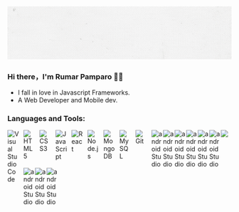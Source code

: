 <p align="center">
  <img alig src="https://github.com/CODEX-17/CODEX-17/blob/main/Rumar%20C.%20Pamparo%20(3).gif" />
</p>

### Hi there，I'm Rumar Pamparo 🙋‍♂️

- I fall in love in Javascript Frameworks.
- A Web Developer and Mobile dev.

### Languages and Tools:

<img align="left" alt="Visual Studio Code" width="26px" src="https://cdn.jsdelivr.net/gh/devicons/devicon/icons/vscode/vscode-original.svg" style="padding-right:10px;" />
<img align="left" alt="HTML5" width="26px" src="https://cdn.jsdelivr.net/gh/devicons/devicon/icons/html5/html5-original.svg" style="padding-right:10px;" />
<img align="left" alt="CSS3" width="26px" src="https://cdn.jsdelivr.net/gh/devicons/devicon/icons/css3/css3-original.svg" style="padding-right:10px;" />
<img align="left" alt="JavaScript" width="26px" src="https://cdn.jsdelivr.net/gh/devicons/devicon/icons/javascript/javascript-original.svg" style="padding-right:10px;" />
<img src="https://cdn.jsdelivr.net/gh/devicons/devicon@latest/icons/typescript/typescript-original.svg" />
<img align="left" alt="React" width="26px" src="https://cdn.jsdelivr.net/gh/devicons/devicon/icons/react/react-original.svg" style="padding-right:10px;" />
<img align="left" alt="Node.js" width="26px" src="https://cdn.jsdelivr.net/gh/devicons/devicon/icons/nodejs/nodejs-original.svg" style="padding-right:10px;" />
<img align="left" alt="MongoDB" width="26px" src="https://cdn.jsdelivr.net/gh/devicons/devicon/icons/mongodb/mongodb-original.svg" style="padding-right:10px;" />
<img align="left" alt="MySQL" width="26px" src="https://cdn.jsdelivr.net/gh/devicons/devicon/icons/mysql/mysql-original.svg" style="padding-right:10px;" />
<img align="left" alt="Git" width="26px" src="https://cdn.jsdelivr.net/gh/devicons/devicon/icons/git/git-original.svg" style="padding-right:10px;" />

<img align="left" alt="androidStudio" width="26px" src="https://cdn.jsdelivr.net/gh/devicons/devicon/icons/github/github-original.svg" />
<img align="left" alt="androidStudio" width="26px" src="https://cdn.jsdelivr.net/gh/devicons/devicon/icons/androidstudio/androidstudio-original.svg" />
<img align="left" alt="androidStudio" width="26px" src="https://cdn.jsdelivr.net/gh/devicons/devicon/icons/canva/canva-original.svg" />
<img align="left" alt="androidStudio" width="26px" src="https://cdn.jsdelivr.net/gh/devicons/devicon/icons/figma/figma-original.svg" />
<img align="left" alt="androidStudio" width="26px" src="https://cdn.jsdelivr.net/gh/devicons/devicon/icons/ionic/ionic-original.svg" />
<img align="left" alt="androidStudio" width="26px" src="https://cdn.jsdelivr.net/gh/devicons/devicon/icons/java/java-original-wordmark.svg" />
<img align="left" alt="androidStudio" width="26px" src="https://cdn.jsdelivr.net/gh/devicons/devicon/icons/php/php-original.svg" />
<img align="left" alt="androidStudio" width="26px" src="https://cdn.jsdelivr.net/gh/devicons/devicon/icons/photoshop/photoshop-plain.svg" />
<i align="left" alt="androidStudio" width="26px" class="devicon-bootstrap-plain colored"></i>
<img align="left" alt="androidStudio" width="26px" src="https://cdn.jsdelivr.net/gh/devicons/devicon/icons/tailwindcss/tailwindcss-original-wordmark.svg" />



          
